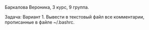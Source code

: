 Баркалова Вероника, 3 курс, 9 группа.

Задача:
Вариант 1. 
Вывести в текстовый файл все комментарии, прописанные в файле ~/.bashrc.
